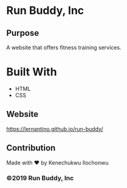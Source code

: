 # Run Buddy, Inc

## Purpose
A website that offers fitness training services.

# Built With
* HTML
* CSS

## Website
https://lernantino.github.io/run-buddy/

## Contribution
Made with ❤️ by Kenechukwu Ilochonwu

### ©️2019 Run Buddy, Inc
